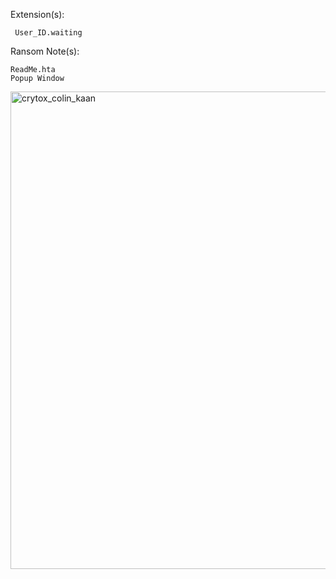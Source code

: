Extension(s): 
```
 User_ID.waiting
```
Ransom Note(s): 
```
ReadMe.hta
Popup Window
```
<img width="1052" height="764" alt="crytox_colin_kaan" src="https://github.com/user-attachments/assets/bd38efa9-0319-4a9d-a214-dcbff1ab3782" />
